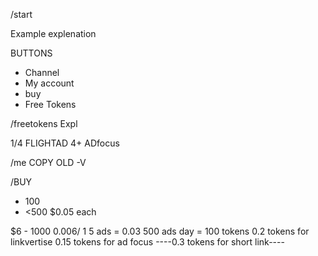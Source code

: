 /start 

Example
explenation

BUTTONS
- Channel
- My account
- buy
- Free Tokens

/freetokens
Expl

1/4 FLIGHTAD
4+ ADfocus


/me
COPY OLD -V

/BUY
- 100 
- <500 $0.05 each


$6 - 1000
0.006/ 1
5 ads = 0.03
500 ads day = 100 tokens
0.2 tokens for linkvertise
0.15 tokens for ad focus
----0.3 tokens for short link----